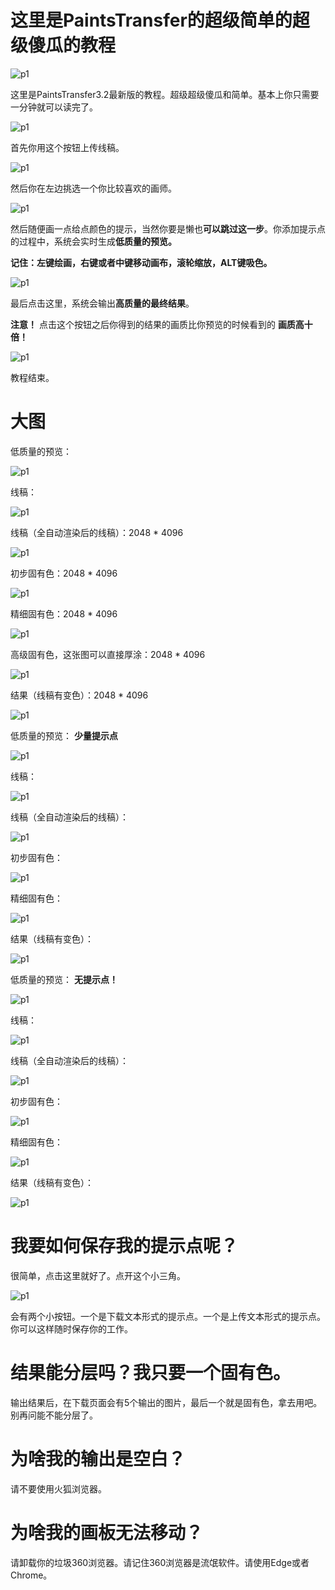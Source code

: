 # 这里是PaintsTransfer的超级简单的超级傻瓜的教程

![p1](https://raw.githubusercontent.com/style2paints/style2paints.github.io/master/img2/1.png)

这里是PaintsTransfer3.2最新版的教程。超级超级傻瓜和简单。基本上你只需要一分钟就可以读完了。

![p1](https://raw.githubusercontent.com/style2paints/style2paints.github.io/master/img2/2.png)

首先你用这个按钮上传线稿。

![p1](https://raw.githubusercontent.com/style2paints/style2paints.github.io/master/img2/3.png)

然后你在左边挑选一个你比较喜欢的画师。

![p1](https://raw.githubusercontent.com/style2paints/style2paints.github.io/master/img2/4.png)

然后随便画一点给点颜色的提示，当然你要是懒也**可以跳过这一步**。你添加提示点的过程中，系统会实时生成**低质量的预览。**

**记住：左键绘画，右键或者中键移动画布，滚轮缩放，ALT键吸色。**

![p1](https://raw.githubusercontent.com/style2paints/style2paints.github.io/master/img2/5.png)

最后点击这里，系统会输出**高质量的最终结果**。

**注意！** 点击这个按钮之后你得到的结果的画质比你预览的时候看到的 **画质高十倍！**

![p1](https://raw.githubusercontent.com/style2paints/style2paints.github.io/master/img2/6.png)

教程结束。

# 大图

低质量的预览：

![p1](https://raw.githubusercontent.com/style2paints/style2paints.github.io/master/img2/8.png)

线稿：

![p1](https://raw.githubusercontent.com/style2paints/style2paints.github.io/master/img2/9.png)

线稿（全自动渲染后的线稿）：2048 \* 4096

![p1](https://raw.githubusercontent.com/style2paints/style2paints.github.io/master/img2/10.png)

初步固有色：2048 \* 4096

![p1](https://raw.githubusercontent.com/style2paints/style2paints.github.io/master/img2/11.png)

精细固有色：2048 \* 4096

![p1](https://raw.githubusercontent.com/style2paints/style2paints.github.io/master/img2/12.png)

高级固有色，这张图可以直接厚涂：2048 \* 4096

![p1](https://raw.githubusercontent.com/style2paints/style2paints.github.io/master/img2/013.png)

结果（线稿有变色）：2048 \* 4096

![p1](https://raw.githubusercontent.com/style2paints/style2paints.github.io/master/img2/014.png)

低质量的预览： **少量提示点**

![p1](https://raw.githubusercontent.com/style2paints/style2paints.github.io/master/img2/13b.png)

线稿：

![p1](https://raw.githubusercontent.com/style2paints/style2paints.github.io/master/img2/14.png)

线稿（全自动渲染后的线稿）：

![p1](https://raw.githubusercontent.com/style2paints/style2paints.github.io/master/img2/15.png)

初步固有色：

![p1](https://raw.githubusercontent.com/style2paints/style2paints.github.io/master/img2/16.png)

精细固有色：

![p1](https://raw.githubusercontent.com/style2paints/style2paints.github.io/master/img2/17.png)

结果（线稿有变色）：

![p1](https://raw.githubusercontent.com/style2paints/style2paints.github.io/master/img2/18.png)

低质量的预览： **无提示点！**

![p1](https://raw.githubusercontent.com/style2paints/style2paints.github.io/master/img2/19.png)

线稿：

![p1](https://raw.githubusercontent.com/style2paints/style2paints.github.io/master/img2/20.png)

线稿（全自动渲染后的线稿）：

![p1](https://raw.githubusercontent.com/style2paints/style2paints.github.io/master/img2/21.png)

初步固有色：

![p1](https://raw.githubusercontent.com/style2paints/style2paints.github.io/master/img2/22.png)

精细固有色：

![p1](https://raw.githubusercontent.com/style2paints/style2paints.github.io/master/img2/23.png)

结果（线稿有变色）：

![p1](https://raw.githubusercontent.com/style2paints/style2paints.github.io/master/img2/24.png)

# 我要如何保存我的提示点呢？

很简单，点击这里就好了。点开这个小三角。

![p1](https://raw.githubusercontent.com/style2paints/style2paints.github.io/master/img2/7.png)

会有两个小按钮。一个是下载文本形式的提示点。一个是上传文本形式的提示点。你可以这样随时保存你的工作。

# 结果能分层吗？我只要一个固有色。

输出结果后，在下载页面会有5个输出的图片，最后一个就是固有色，拿去用吧。别再问能不能分层了。

# 为啥我的输出是空白？

请不要使用火狐浏览器。

# 为啥我的画板无法移动？

请卸载你的垃圾360浏览器。请记住360浏览器是流氓软件。请使用Edge或者Chrome。

